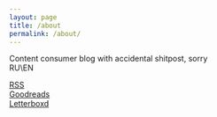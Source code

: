 ```yaml
---
layout: page
title: /about
permalink: /about/
---
```

Content consumer blog with accidental shitpost, sorry  
RU\EN


[RSS](/feed.xml)  
[Goodreads](https://www.goodreads.com/user/show/91881550-ummshsh)  
[Letterboxd](https://letterboxd.com/ummshsh/films/)  